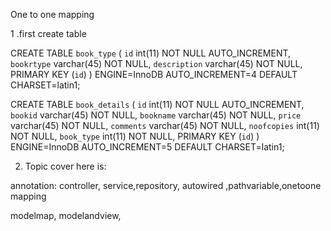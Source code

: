 One to one mapping


1 .first create table 


CREATE TABLE `book_type` (
  `id` int(11) NOT NULL AUTO_INCREMENT,
  `bookrtype` varchar(45) NOT NULL,
  `description` varchar(45) NOT NULL,
  PRIMARY KEY (`id`)
) ENGINE=InnoDB AUTO_INCREMENT=4 DEFAULT CHARSET=latin1;



CREATE TABLE `book_details` (
  `id` int(11) NOT NULL AUTO_INCREMENT,
  `bookid` varchar(45) NOT NULL,
  `bookname` varchar(45) NOT NULL,
  `price` varchar(45) NOT NULL,
  `comments` varchar(45) NOT NULL,
  `noofcopies` int(11) NOT NULL,
  `book_type` int(11) NOT NULL,
  PRIMARY KEY (`id`)
) ENGINE=InnoDB AUTO_INCREMENT=5 DEFAULT CHARSET=latin1;


2. Topic cover here is:

annotation:  controller, service,repository, autowired ,pathvariable,onetoone mapping

modelmap, modelandview, 


